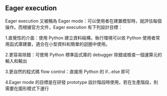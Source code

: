 Eager execution
---------------------------------------------------------------------------------------------------
Eager execution 又被稱為 Eager mode：可以使用者在建置模型時，就評估每個操作。而根據官方文件，Eager execution 有下列設計目標：

1.直覺性的介面：使用 Python 建立資料結構，執行環境可以依 Python 使用者常用函式庫建置，適合在小型資料和簡單的迴圈中使用。

2.更容易除錯：可使用 Python 標準函式庫的 debugger 除錯或檢查一個運算元的輸入和輸出

3.更自然的程式碼 flow control：直接用 Python 的 if...else 即可

4.Eager mode 的目標是在研發 prototype 設計階段時使用，若在生產階段，則需要在圖形模式下運行
